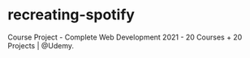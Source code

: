 #  recreating-spotify
  Course Project - Complete Web Development 2021 - 20 Courses + 20 Projects | @Udemy.
